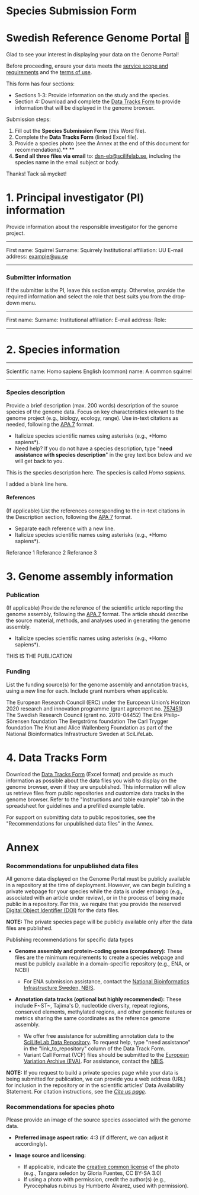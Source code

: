 <div>

# Species Submission Form

# Swedish Reference Genome Portal 🧬

Glad to see your interest in displaying your data on the Genome Portal!

Before proceeding, ensure your data meets the [service scope and
requirements](https://genomes.scilifelab.se/contribute/) and the [terms
of use](https://genomes.scilifelab.se/terms/).

This form has four sections:

- Sections 1-3: Provide information on the study and the species.
- Section 4: Download and complete the [Data Tracks
  Form](https://nextcloud.dc.scilifelab.se/s/sof3AJxDMAdYzXG) to provide
  information that will be displayed in the genome browser.

Submission steps:

1.  Fill out the **Species Submission Form** (this Word file).
2.  Complete the **Data Tracks Form** (linked Excel file).
3.  Provide a species photo (see the Annex at the end of this document
    for recommendations).** **
4.  **Send all three files via** **email**
    to: [dsn-eb@scilifelab.se](http://dsn-eb@scilifelab.se/), including
    the species name in the email subject or body.

Thanks! Tack så mycket!

# 1. Principal investigator (PI) information

Provide information about the responsible investigator for the genome
project.

  ---------------------------- --
  First name: Squirrel
  Surname: Squirrely
  Institutional affiliation:   UU
  E-mail address:       example@uu.se
  ---------------------------- --

### Submitter information

If the submitter is the PI, leave this section empty. Otherwise, provide
the required information and select the role that best suits you from
the drop-down menu.

  ---------------------------- --
  First name:
  Surname:
  Institutional affiliation:
  E-mail address:
  Role:
  ---------------------------- --

# 2. Species information

  ------------------------ --
  Scientific name:   Homo sapiens
  English (common) name:  A common squirrel
  ------------------------ --

### Species description

Provide a brief description (max. 200 words) description of the source
species of the genome data. Focus on key characteristics relevant to the
genome project (e.g., biology, ecology, range). Use in-text citations as
needed, following the [APA 7](https://apastyle.apa.org/) format.

- Italicize species scientific names using asterisks (e.g., \*Homo
  sapiens\*).
- Need help? If you do not have a species description, type "**need
  assistance with species description**" in the grey text box below and
  we will get back to you.

This is the species description here. The species is called *Homo sapiens*.

I added a blank line here.

#### References

(If applicable) List the references corresponding to the in-text
citations in the Description section, following the [APA
7](https://apastyle.apa.org/) format.

- Separate each reference with a new line.
- Italicize species scientific names using asterisks (e.g., \*Homo
  sapiens\*).


Referance 1
Referance 2
Referance 3

# 3. Genome assembly information

### Publication

(If applicable) Provide the reference of the scientific article
reporting the genome assembly, following the [APA
7](https://apastyle.apa.org/) format. The article should describe the
source material, methods, and analyses used in generating the genome
assembly.

- Italicize species scientific names using asterisks (e.g., \*Homo
  sapiens\*).

THIS IS THE PUBLICATION

### Funding

List the funding source(s) for the genome assembly and annotation
tracks, using a new line for each. Include grant numbers when
applicable.

The European Research Council (ERC) under the European Union’s Horizon 2020 research and innovation programme (grant agreement no. [757451](https://cordis.europa.eu/project/id/757451))
The Swedish Research Council (grant no. 2019-04452)
The Erik Philip-Sörensen foundation
The Bergströms foundation
The Carl Trygger foundation
The Knut and Alice Wallenberg Foundation as part of the National Bioinformatics Infrastructure Sweden at SciLifeLab.

# 4. Data Tracks Form

Download the [Data Tracks
Form](https://nextcloud.dc.scilifelab.se/s/sof3AJxDMAdYzXG) (Excel
format) and provide as much information as possible about the data files
you wish to display on the genome browser, even if they are unpublished.
This information will allow us retrieve files from public repositories
and customize data tracks in the genome browser. Refer to the
"Instructions and table example" tab in the spreadsheet for guidelines
and a prefilled example table.

For support on submitting data to public repositories, see the
"Recommendations for unpublished data files" in the Annex.

# Annex

### Recommendations for unpublished data files

All genome data displayed on the Genome Portal must be publicly
available in a repository at the time of deployment. However, we can
begin building a private webpage for your species while the data is
under embargo (e.g., associated with an article under review), or in the
process of being made public in a repository. For this, we require that
you provide the reserved [Digital Object Identifier
(DOI)](https://www.doi.org/) for the data files.

**NOTE:** The private species page will be publicly available only after
the data files are published.

Publishing recommendations for specific data types

- **Genome assembly and protein-coding genes (compulsory):** These files
  are the minimum requirements to create a species webpage and must be
  publicly available in a domain-specific repository (e.g., ENA, or
  NCBI)

  - For ENA submission assistance, contact the [National Bioinformatics
    Infrastructure Sweden,
    NBIS](https://nbis.se/services/data-management-support/apply).

- **Annotation data tracks (optional but highly recommended):** These
  include F~ST~, Tajima's D, nucleotide diversity, repeat regions,
  conserved elements, methylated regions, and other genomic features or
  metrics sharing the same coordinates as the reference genome assembly.

  - We offer free assistance for submitting annotation data to the
    [SciLifeLab Data
    Repository](https://www.scilifelab.se/data/repository/). To request
    help, type "need assistance" in the "link_to_repository" column of
    the Data Track Form.
  - Variant Call Format (VCF) files should be submitted to the [European
    Variation Archive (EVA)](https://www.ebi.ac.uk/eva/). For
    assistance, contact the
    [NBIS](https://nbis.se/services/data-management-support/apply).

**NOTE:** If you request to build a private species page while your data
is being submitted for publication, we can provide you a web address
(URL) for inclusion in the repository or in the scientific articles'
Data Availability Statement. For citation instructions, see the [*Cite
us page*](https://genomes.scilifelab.se/cite_us/).

### Recommendations for species photo

Please provide an image of the source species associated with the genome
data.

- **Preferred image aspect ratio:** 4:3 (if different, we can adjust it
  accordingly).

<!-- -->

- **Image source and licensing:**

  - If applicable, indicate the [creative common
    license](https://creativecommons.org/share-your-work/cclicenses/) of
    the photo (e.g., Tangara seledon by Gloria Fuentes, CC BY-SA 3.0)
  - If using a photo with permission, credit the author(s) (e.g.,
    Pyrocephalus rubinus by Humberto Alvarez, used with permission).

</div>
